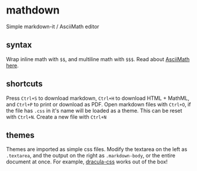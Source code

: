# mathdown
Simple markdown-it / AsciiMath editor

## syntax
Wrap inline math with `$$`, and multiline math with `$$$`. Read about [AsciiMath here](http://asciimath.org/).

## shortcuts
Press `Ctrl+S` to download markdown, `Ctrl+H` to download HTML + MathML, and `Ctrl+P` to print or download as PDF.
Open markdown files with `Ctrl+O`, if the file has `.css` in it's name will be loaded as a theme. This can be
reset with `Ctrl+N`. Create a new file with `Ctrl+N`

## themes
Themes are imported as simple css files. Modify the textarea on the left as `.textarea`, and the output on the right
as `.markdown-body`, or the entire document at once. For example, [dracula-css](https://github.com/gkroon/dracula-css)
works out of the box!